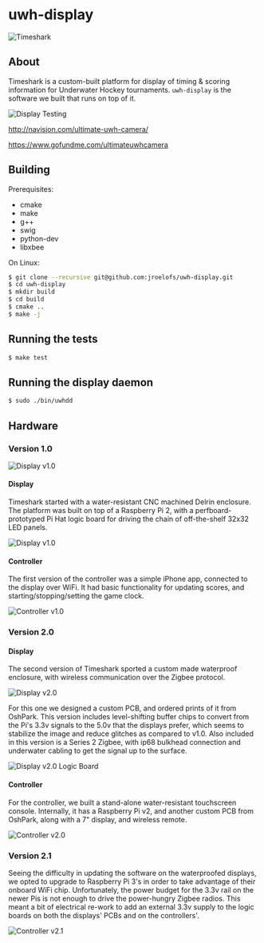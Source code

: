 # uwh-display

![Timeshark](/docs/img/timeshark-logo0-cropped.jpg)

## About

Timeshark is a custom-built platform for display of timing & scoring
information for Underwater Hockey tournaments. `uwh-display` is the software
we built that runs on top of it.

![Display Testing](/docs/img/display-testing.png)

http://navisjon.com/ultimate-uwh-camera/

https://www.gofundme.com/ultimateuwhcamera

## Building

Prerequisites:

* cmake
* make
* g++
* swig
* python-dev
* libxbee

On Linux:

```bash
$ git clone --recursive git@github.com:jroelofs/uwh-display.git
$ cd uwh-display
$ mkdir build
$ cd build
$ cmake ..
$ make -j
```

## Running the tests

```bash
$ make test
```

## Running the display daemon

```bash
$ sudo ./bin/uwhdd
```

## Hardware

### Version 1.0

![Display v1.0](/docs/img/display-controller-v1.jpg)

#### Display

Timeshark started with a water-resistant CNC machined Delrin enclosure. The
platform was built on top of a Raspberry Pi 2, with a perfboard-prototyped Pi
Hat logic board for driving the chain of off-the-shelf 32x32 LED panels.

![Display v1.0](/docs/img/display-logicboard-v1.jpg)

#### Controller

The first version of the controller was a simple iPhone app, connected to the
display over WiFi. It had basic functionality for updating scores, and
starting/stopping/setting the game clock.

![Controller v1.0](/docs/img/display-controller-v1.gif)

### Version 2.0

#### Display

The second version of Timeshark sported a custom made waterproof enclosure,
with wireless communication over the Zigbee protocol.

![Display v2.0](/docs/img/display-enclosure-v2.jpg)

For this one we designed a custom PCB, and ordered prints of it from OshPark.
This version includes level-shifting buffer chips to convert from the Pi's 3.3v
signals to the 5.0v that the displays prefer, which seems to stabilize the image
and reduce glitches as compared to v1.0. Also included in this version is a
Series 2 Zigbee, with ip68 bulkhead connection and underwater cabling to get the
signal up to the surface.

![Display v2.0 Logic Board](/docs/img/display-logicboard-v2.jpg)

#### Controller

For the controller, we built a stand-alone water-resistant touchscreen
console. Internally, it has a Raspberry Pi v2, and another custom PCB from
OshPark, along with a 7" display, and wireless remote.

![Controller v2.0](/docs/img/display-controller-v2.png)

### Version 2.1

Seeing the difficulty in updating the software on the waterproofed displays, we
opted to upgrade to Raspberry Pi 3's in order to take advantage of their
onboard WiFi chip. Unfortunately, the power budget for the 3.3v rail on the
newer Pis is not enough to drive the power-hungry Zigbee radios. This meant a
bit of electrical re-work to add an external 3.3v supply to the logic boards on
both the displays' PCBs and on the controllers'.

![Controller v2.1](/docs/img/power-hacking.jpg)
